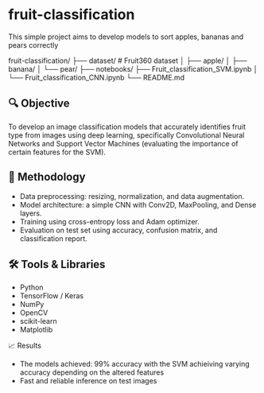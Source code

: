 # fruit-classification
This simple project aims to develop models to sort apples, bananas and pears correctly

fruit-classification/
├── dataset/      # Fruit360 dataset
│   ├── apple/
│   ├── banana/
│   └── pear/
├── notebooks/
    ├── Fruit_classification_SVM.ipynb
│   └── Fruit_classification_CNN.ipynb
└── README.md

## 🔍 Objective
To develop an image classification models that accurately identifies fruit type from images using deep learning, specifically Convolutional Neural Networks and Support Vector Machines (evaluating the importance of certain features for the SVM).

## 🧠 Methodology
- Data preprocessing: resizing, normalization, and data augmentation.
- Model architecture: a simple CNN with Conv2D, MaxPooling, and Dense layers.
- Training using cross-entropy loss and Adam optimizer.
- Evaluation on test set using accuracy, confusion matrix, and classification report.

## 🛠️ Tools & Libraries
- Python
- TensorFlow / Keras
- NumPy
- OpenCV
- scikit-learn
- Matplotlib

📈 Results
- The models achieved: 99% accuracy with the SVM achieiving varying accuracy depending on the altered features
- Fast and reliable inference on test images
